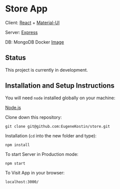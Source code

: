 # Store App

Client: [React](https://reactjs.org/) + [Material-UI](https://mui.com/)

Server: [Express](https://expressjs.com/)

DB: MongoDB Docker [Image](https://hub.docker.com/_/mongo)

## Status
This project is currently in development.

## Installation and Setup Instructions
You will need `node` installed globally on your machine:

[Node.js](https://nodejs.org/)

Clone down this repository:

`git clone git@github.com:EugeneKostin/store.git`

Installation (`cd` into the new folder and type):

`npm install`

To start Server in Production mode:

`npm start`

To Visit App in your browser:

`localhost:3000/`